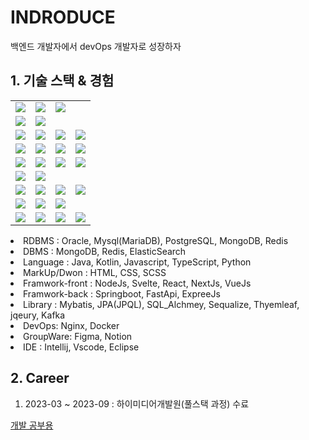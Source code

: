 # INDRODUCE

백엔드 개발자에서 devOps 개발자로 성장하자

## 1. 기술 스택 & 경험

<tabs>
    <tab title="Image">
        <table>
           <tr>
              <td><img src="oracle.jpg" /></td>
              <td><img src="mysql.jpg" /></td>
              <td><img src="postgresql.jpg" /></td>
           </tr>
           <tr>
              <td><img src="mongodb.jpg" /></td>
              <td><img src="redis.jpg" /></td>
           </tr>
           <tr>
              <td><img src="java.jpg" /></td>
              <td><img src="python.jpg" /></td>
              <td><img src="js.jpg"  /></td>
              <td><img src="typescript.jpg" /></td>
           </tr>
           <tr>
              <td><img src="springboot.jpg" /></td>
              <td><img src="fastapi.jpg" /></td>
              <td><img src="mybatis.jpg" /></td>
              <td><img src="nodejs.jpg" /></td>
           </tr>
           <tr>
              <td><img src="html.jpg" /></td>
              <td><img src="css.jpg" /></td>
              <td><img src="jqeury.jpg" /></td>
              <td><img src="Thyemleaf.jpg" /></td>
           </tr>
           <tr>
              <td><img src="sequalize.jpg" /></td>
              <td><img src="express.jpg" /></td>
           </tr>
           <tr>
              <td><img src="nextJs.jpg" /></td>
              <td><img src="react.jpg" /></td>
              <td><img src="svetle.jpg" /></td>
              <td><img src="vue.jpg" /></td>
           </tr>
           <tr>
              <td><img src="nginx.jpg" /></td>
              <td><img src="kafka.jpg" /></td>
              <td><img src="docker.jpg" /></td>
           </tr>
           <tr>
              <td><img src="intelij.jpg" /></td>
              <td><img src="vscode.jpg" /></td>
              <td><img src="figma.jpg" /></td>
              <td><img src="notion.jpg" /></td>
           </tr>
    </table>
    </tab>
    <tab title="Text">
        <list>
            <li>RDBMS : Oracle, Mysql(MariaDB), PostgreSQL, MongoDB, Redis</li>
            <li>DBMS : MongoDB, Redis, ElasticSearch</li>
            <li>Language : Java, Kotlin, Javascript, TypeScript, Python</li>
            <li>MarkUp/Dwon : HTML, CSS, SCSS</li>
            <li>Framwork-front : NodeJs, Svelte, React, NextJs, VueJs</li>
            <li>Framwork-back : Springboot, FastApi, ExpreeJs</li>
            <li>Library : Mybatis, JPA(JPQL), SQL_Alchmey, Sequalize, Thyemleaf, jqeury, Kafka</li>
            <li>DevOps: Nginx, Docker</li>
            <li>GroupWare: Figma, Notion</li>
            <li>IDE : Intellij, Vscode, Eclipse</li>
        </list>
    </tab>
</tabs>


## 2. Career
1. 2023-03 ~ 2023-09 : 하이미디어개발원(풀스택 과정) 수료

[//]: # (1. [2023-03 ~ 2023-09 : 하이미디어개발원&#40;풀스택 과정&#41; 수료]&#40;23032309.md&#41;)

<seealso>
    <category ref="git">
        <a href="https://github.com/yoosc89/DevStudy">개발 공부용</a>
    </category>
</seealso>